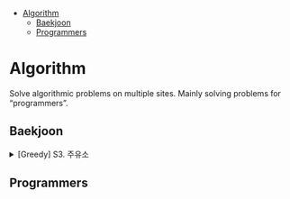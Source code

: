 - [Algorithm](#algorithm)
  - [Baekjoon](#baekjoon)
  - [Programmers](#programmers)

# Algorithm
Solve algorithmic problems on multiple sites. Mainly solving problems for “programmers”.

## Baekjoon
<details>
<summary>[Greedy] S3. 주유소</summary>

* Date : [2023-12-28]
* [File](https://github.com/tooha289/Algorithm/blob/main/Baekjoon/S3_%EC%A3%BC%EC%9C%A0%EC%86%8C.py)
* [Blog](https://wikinist.tistory.com/258)
</details>

## Programmers